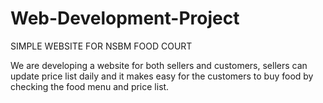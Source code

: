 # Web-Development-Project

  SIMPLE WEBSITE FOR NSBM FOOD COURT

We are developing a website for both sellers and customers, sellers can update price list daily and it makes easy for the customers 
to buy food by  checking the food menu and price list.
